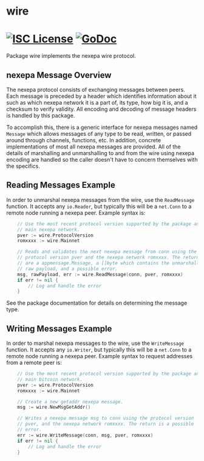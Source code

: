 wire
====

[![ISC License](http://img.shields.io/badge/license-ISC-blue.svg)](https://choosealicense.com/licenses/isc/)
[![GoDoc](https://img.shields.io/badge/godoc-reference-blue.svg)](http://godoc.org/github.com/romxxxx/nexepad/wire)
=======

Package wire implements the nexepa wire protocol.

## nexepa Message Overview

The nexepa protocol consists of exchanging messages between peers. Each message
is preceded by a header which identifies information about it such as which
nexepa network it is a part of, its type, how big it is, and a checksum to
verify validity. All encoding and decoding of message headers is handled by this
package.

To accomplish this, there is a generic interface for nexepa messages named
`Message` which allows messages of any type to be read, written, or passed
around through channels, functions, etc. In addition, concrete implementations
of most all nexepa messages are provided. All of the details of marshalling and 
unmarshalling to and from the wire using nexepa encoding are handled so the 
caller doesn't have to concern themselves with the specifics.

## Reading Messages Example

In order to unmarshal nexepa messages from the wire, use the `ReadMessage`
function. It accepts any `io.Reader`, but typically this will be a `net.Conn`
to a remote node running a nexepa peer. Example syntax is:

```Go
	// Use the most recent protocol version supported by the package and the
	// main nexepa network.
	pver := wire.ProtocolVersion
	romxxxx := wire.Mainnet

	// Reads and validates the next nexepa message from conn using the
	// protocol version pver and the nexepa network romxxxx. The returns
	// are a appmessage.Message, a []byte which contains the unmarshalled
	// raw payload, and a possible error.
	msg, rawPayload, err := wire.ReadMessage(conn, pver, romxxxx)
	if err != nil {
		// Log and handle the error
	}
```

See the package documentation for details on determining the message type.

## Writing Messages Example

In order to marshal nexepa messages to the wire, use the `WriteMessage`
function. It accepts any `io.Writer`, but typically this will be a `net.Conn`
to a remote node running a nexepa peer. Example syntax to request addresses
from a remote peer is:

```Go
	// Use the most recent protocol version supported by the package and the
	// main bitcoin network.
	pver := wire.ProtocolVersion
	romxxxx := wire.Mainnet

	// Create a new getaddr nexepa message.
	msg := wire.NewMsgGetAddr()

	// Writes a nexepa message msg to conn using the protocol version
	// pver, and the nexepa network romxxxx. The return is a possible
	// error.
	err := wire.WriteMessage(conn, msg, pver, romxxxx)
	if err != nil {
		// Log and handle the error
	}
```
